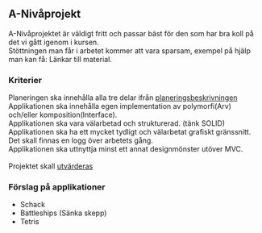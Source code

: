 ## A-Nivåprojekt

A-Nivåprojektet är väldigt fritt och passar bäst för den som har bra koll på det vi gått igenom i kursen.</br>
Stöttningen man får i arbetet kommer att vara sparsam, exempel på hjälp man kan få: Länkar till material.</br>

### Kriterier

Planeringen ska innehålla alla tre delar ifrån [planeringsbeskrivningen](Planering.md)</br>
Applikationen ska innehålla egen implementation av polymorfi(Arv) och/eller komposition(Interface).</br>
Applikationen ska vara välarbetad och strukturerad. (tänk SOLID)</br>
Applikationen ska ha ett mycket tydligt och välarbetat grafiskt gränssnitt.</br>
Det skall finnas en logg över arbetets gång.</br>
Applikationen ska uttnyttja minst ett annat designmönster utöver MVC.</br>
</br>
Projektet skall [utvärderas](Utvärdering.md)</br>

### Förslag på applikationer

* Schack</br>
* Battleships (Sänka skepp)</br>
* Tetris</br>